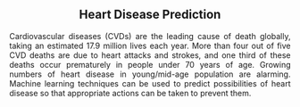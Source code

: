 <h2 align="center">Heart Disease Prediction</h2>
<p align="justify">Cardiovascular diseases (CVDs) are the leading cause of death globally, taking an estimated 17.9 million lives each year. More than four out of five CVD deaths are due to heart attacks and strokes, and one third of these deaths occur prematurely in people under 70 years of age. Growing numbers of heart disease in young/mid-age population are alarming. Machine learning techniques can be used to predict possibilities of heart disease so that appropriate actions can be taken to prevent them. 
</p>
